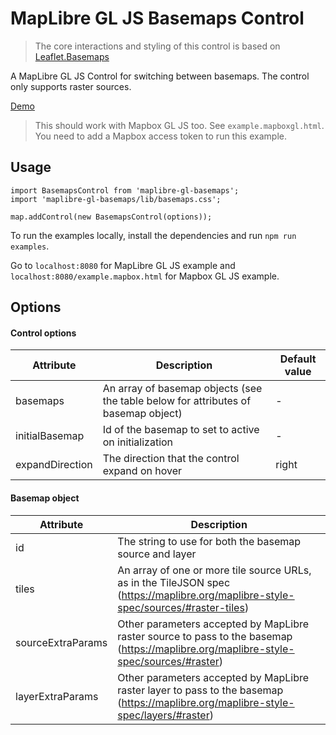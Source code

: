 # MapLibre GL JS Basemaps Control

> The core interactions and styling of this control is based on [Leaflet.Basemaps](https://github.com/consbio/Leaflet.Basemaps)

A MapLibre GL JS Control for switching between basemaps. The control only supports raster sources.

[Demo](https://ka7eh.github.io/maplibre-gl-basemaps/example)

> This should work with Mapbox GL JS too. See `example.mapboxgl.html`. You need to add a Mapbox access token to run this example.

## Usage

```{js}
import BasemapsControl from 'maplibre-gl-basemaps';
import 'maplibre-gl-basemaps/lib/basemaps.css';

map.addControl(new BasemapsControl(options));
```

To run the examples locally, install the dependencies and run `npm run examples`.

Go to `localhost:8080` for MapLibre GL JS example and `localhost:8080/example.mapbox.html` for Mapbox GL JS example.

## Options

#### Control options

| Attribute       | Description                                                                        | Default value |
|-----------------|------------------------------------------------------------------------------------|---------------|
| basemaps        | An array of basemap objects (see the table below for attributes of basemap object) | -             |
| initialBasemap  | Id of the basemap to set to active on initialization                               | -             |
| expandDirection | The direction that the control expand on hover                                     | right         |

#### Basemap object

| Attribute         | Description                                                                                                                                         |
|-------------------|-----------------------------------------------------------------------------------------------------------------------------------------------------|
| id                | The string to use for both the basemap source and layer                                                                                             |
| tiles             | An array of one or more tile source URLs, as in the TileJSON spec (https://maplibre.org/maplibre-style-spec/sources/#raster-tiles)       |
| sourceExtraParams | Other parameters accepted by MapLibre raster source to pass to the basemap (https://maplibre.org/maplibre-style-spec/sources/#raster) |
| layerExtraParams  | Other parameters accepted by MapLibre raster layer to pass to the basemap (https://maplibre.org/maplibre-style-spec/layers/#raster)   |
